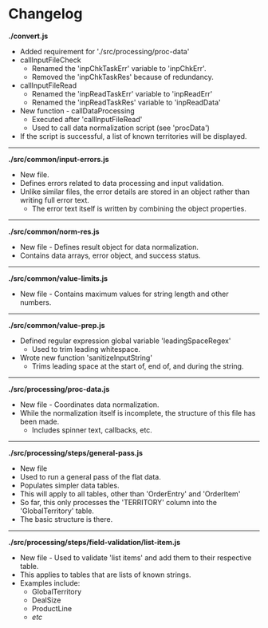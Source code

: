 # Changelog

**./convert.js**
* Added requirement for './src/processing/proc-data'
* callInputFileCheck
	* Renamed the 'inpChkTaskErr' variable to 'inpChkErr'.
	* Removed the 'inpChkTaskRes' because of redundancy.
* callInputFileRead
	* Renamed the 'inpReadTaskErr' variable to 'inpReadErr'
	* Renamed the 'inpReadTaskRes' variable to 'inpReadData'
* New function - callDataProcessing
	* Executed after 'callInputFileRead'
	* Used to call data normalization script (see 'procData')
* If the script is successful, a list of known territories will be displayed.

---

**./src/common/input-errors.js**
* New file.
* Defines errors related to data processing and input validation.
* Unlike similar files, the error details are stored in an object rather than writing full error text.
	* The error text itself is written by combining the object properties.

---

**./src/common/norm-res.js**
* New file - Defines result object for data normalization.
* Contains data arrays, error object, and success status.

---

**./src/common/value-limits.js**
* New file - Contains maximum values for string length and other numbers.

---

**./src/common/value-prep.js**
* Defined regular expression global variable 'leadingSpaceRegex'
	* Used to trim leading whitespace.
* Wrote new function 'sanitizeInputString'
	* Trims leading space at the start of, end of, and during the string.

---

**./src/processing/proc-data.js**
* New file - Coordinates data normalization.
* While the normalization itself is incomplete, the structure of this file has been made.
	* Includes spinner text, callbacks, etc.

---

**./src/processing/steps/general-pass.js**
* New file
* Used to run a general pass of the flat data.
* Populates simpler data tables.
* This will apply to all tables, other than 'OrderEntry' and 'OrderItem'
* So far, this only processes the 'TERRITORY' column into the 'GlobalTerritory' table.
* The basic structure is there.

---

**./src/processing/steps/field-validation/list-item.js**
* New file - Used to validate 'list items' and add them to their respective table.
* This applies to tables that are lists of known strings.
* Examples include:
	* GlobalTerritory
	* DealSize
	* ProductLine
	* *etc*
